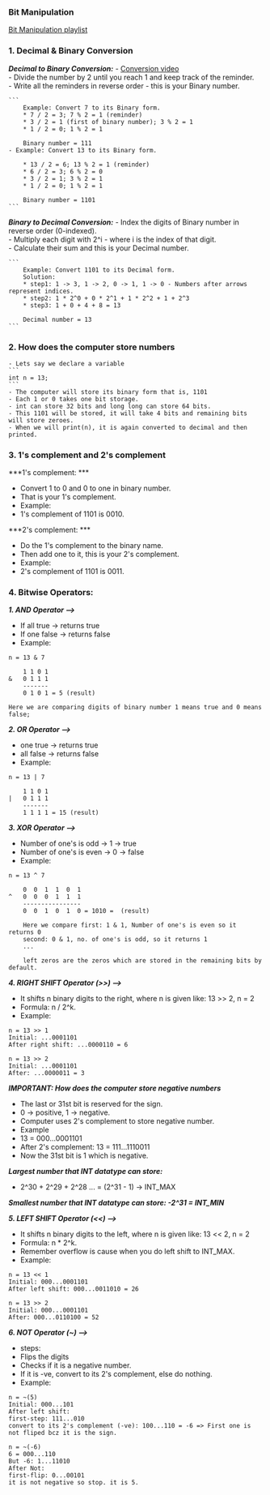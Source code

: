 ### Bit Manipulation
[Bit Manipulation playlist](https://www.youtube.com/playlist?list=PLgUwDviBIf0rnqh8QsJaHyIX7KUiaPUv7)

### 1. Decimal & Binary Conversion

***Decimal to Binary Conversion:***
    - [Conversion video](https://youtu.be/qQd-ViW7bfk?si=vxOA6r8Z25KuF4y9&t=70)    
    - Divide the number by 2 until you reach 1 and keep track of the reminder.    
    - Write all the reminders in reverse order - this is your Binary number.    

    ```
        Example: Convert 7 to its Binary form.
        * 7 / 2 = 3; 7 % 2 = 1 (reminder)
        * 3 / 2 = 1 (first of binary number); 3 % 2 = 1
        * 1 / 2 = 0; 1 % 2 = 1

        Binary number = 111
    - Example: Convert 13 to its Binary form.

        * 13 / 2 = 6; 13 % 2 = 1 (reminder)
        * 6 / 2 = 3; 6 % 2 = 0
        * 3 / 2 = 1; 3 % 2 = 1
        * 1 / 2 = 0; 1 % 2 = 1

        Binary number = 1101
    ```

***Binary to Decimal Conversion:***
    - Index the digits of Binary number in reverse order (0-indexed).    
    - Multiply each digit with 2^i - where i is the index of that digit.   
    - Calculate their sum and this is your Decimal number.    

    ```
        Example: Convert 1101 to its Decimal form.
        Solution:
        * step1: 1 -> 3, 1 -> 2, 0 -> 1, 1 -> 0 - Numbers after arrows represent indices.
        * step2: 1 * 2^0 + 0 * 2^1 + 1 * 2^2 + 1 + 2^3
        * step3: 1 + 0 + 4 + 8 = 13

        Decimal number = 13
    ```

### 2. How does the computer store numbers
    - Lets say we declare a variable
    ```
    int n = 13;
    ```
    - The computer will store its binary form that is, 1101
    - Each 1 or 0 takes one bit storage.
    - int can store 32 bits and long long can store 64 bits.
    - This 1101 will be stored, it will take 4 bits and remaining bits will store zeroes.
    - When we will print(n), it is again converted to decimal and then printed.

### 3. 1's complement and 2's complement

***1's complement: ***
- Convert 1 to 0 and 0 to one in binary number.
- That is your 1's complement.
- Example:
- 1's complement of 1101 is 0010.

***2's complement: ***
- Do the 1's complement to the binary name.
- Then add one to it, this is your 2's complement.
- Example:
- 2's complement of 1101 is 0011.

### 4. Bitwise Operators:

***1. AND Operator -->***
- If all true -> returns true
- If one false -> returns false
- Example:
```
n = 13 & 7

    1 1 0 1
&   0 1 1 1
    -------
    0 1 0 1 = 5 (result)

Here we are comparing digits of binary number 1 means true and 0 means false;
```

***2. OR Operator -->***
- one true -> returns true
- all false -> returns false
- Example:
```
n = 13 | 7

    1 1 0 1
|   0 1 1 1
    -------
    1 1 1 1 = 15 (result)

```

***3. XOR Operator -->***
- Number of one's is odd -> 1 -> true
- Number of one's is even -> 0 -> false
- Example:
```
n = 13 ^ 7

    0  0  1  1  0  1
^   0  0  0  1  1  1
    ----------------
    0  0  1  0  1  0 = 1010 =  (result)

    Here we compare first: 1 & 1, Number of one's is even so it returns 0
    second: 0 & 1, no. of one's is odd, so it returns 1
    ...
    
    left zeros are the zeros which are stored in the remaining bits by default.
```

***4. RIGHT SHIFT Operator (>>) -->***
- It shifts n binary digits to the right, where n is given like: 13 >> 2, n = 2
- Formula: n / 2^k.
- Example:
```
n = 13 >> 1
Initial: ...0001101
After right shift: ...0000110 = 6

n = 13 >> 2
Initial: ...0001101
After: ...0000011 = 3

```

***IMPORTANT: How does the computer store negative numbers***
- The last or 31st bit is reserved for the sign.
- 0 -> positive, 1 -> negative.
- Computer uses 2's complement to store negative number.
- Example
- 13 = 000...0001101
- After 2's complement: 13 = 111...1110011
- Now the 31st bit is 1 which is negative.

***Largest number that INT datatype can store:***
- 2^30 + 2^29 + 2^28 ... = (2^31 - 1) -> INT_MAX

***Smallest number that INT datatype can store:  -2^31 = INT_MIN***

***5. LEFT SHIFT Operator (<<) -->***
- It shifts n binary digits to the left, where n is given like: 13 << 2, n = 2
- Formula: n * 2^k.
- Remember overflow is cause when you do left shift to INT_MAX.
- Example:
```
n = 13 << 1
Initial: 000...0001101
After left shift: 000...0011010 = 26

n = 13 >> 2
Initial: 000...0001101
After: 000...0110100 = 52

```

***6. NOT Operator (~) -->***
- steps:
- Flips the digits
- Checks if it is a negative number.
- If it is -ve, convert to its 2's complement, else do nothing.
- Example:
```
n = ~(5)
Initial: 000...101
After left shift:
first-step: 111...010
convert to its 2's complement (-ve): 100...110 = -6 => First one is not fliped bcz it is the sign.

n = ~(-6)
6 = 000...110
But -6: 1...11010 
After Not:
first-flip: 0...00101
it is not negative so stop. it is 5.

```